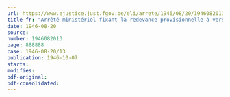 ```yaml
---
url: https://www.ejustice.just.fgov.be/eli/arrete/1946/08/20/1946082013/justel
title-fr: "Arrêté ministériel fixant la redevance provisionnelle à verser au Conseil professionnel du Commerce et de l'Industrie des produits du pétrole en liquidation, à partir du 1er juillet 1946"
date: 1946-08-20
source:
number: 1946082013
page: 888888
case: 1946-08-20/13
publication: 1946-10-07
starts:
modifies:
pdf-original:
pdf-consolidated:
---
```


